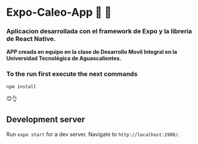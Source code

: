 # Expo-Caleo-App 📱 🚗
### Aplicacion desarrollada con el framework de Expo y la libreria de React Native.

**APP creada en equipo  en la clase de Desarrollo Movil Integral en la Universidad Tecnológica de Aguascalientes.**

### To the run first execute the next commands
`npm install`

😊👌

## Development server

Run `expo start` for a dev server. Navigate to `http://localhost:1900/`. 


